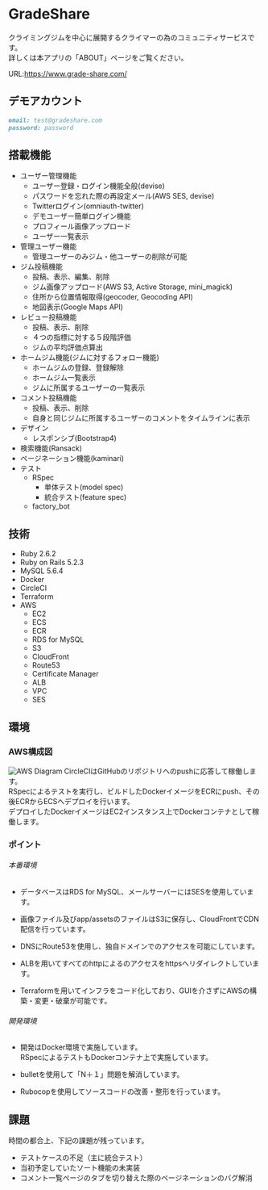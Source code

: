 # GradeShare

クライミングジムを中心に展開するクライマーの為のコミュニティサービスです。<br>
詳しくは本アプリの「ABOUT」ページをご覧ください。

URL:<https://www.grade-share.com/>

## デモアカウント

```md
email: test@gradeshare.com
password: password

```

## 搭載機能

- ユーザー管理機能
  - ユーザー登録・ログイン機能全般(devise)
  - パスワードを忘れた際の再設定メール(AWS SES, devise)
  - Twitterログイン(omniauth-twitter)
  - デモユーザー簡単ログイン機能
  - プロフィール画像アップロード
  - ユーザー一覧表示
- 管理ユーザー機能
  - 管理ユーザーのみジム・他ユーザーの削除が可能
- ジム投稿機能
  - 投稿、表示、編集、削除
  - ジム画像アップロード(AWS S3, Active Storage, mini_magick)
  - 住所から位置情報取得(geocoder, Geocoding API)
  - 地図表示(Google Maps API)
- レビュー投稿機能
  - 投稿、表示、削除
  - ４つの指標に対する５段階評価
  - ジムの平均評価点算出
- ホームジム機能(ジムに対するフォロー機能)
  - ホームジムの登録、登録解除
  - ホームジム一覧表示
  - ジムに所属するユーザーの一覧表示
- コメント投稿機能
  - 投稿、表示、削除
  - 自身と同じジムに所属するユーザーのコメントをタイムラインに表示
- デザイン
  - レスポンシブ(Bootstrap4)
- 検索機能(Ransack)
- ページネーション機能(kaminari)
- テスト
  - RSpec
    - 単体テスト(model spec)
    - 統合テスト(feature spec)
  - factory_bot

## 技術

- Ruby 2.6.2
- Ruby on Rails 5.2.3
- MySQL 5.6.4
- Docker
- CircleCI
- Terraform
- AWS
  - EC2
  - ECS
  - ECR
  - RDS for MySQL
  - S3
  - CloudFront
  - Route53
  - Certificate Manager
  - ALB
  - VPC
  - SES

## 環境

### AWS構成図

![AWS Diagram](https://user-images.githubusercontent.com/47072076/62945879-91706480-be1a-11e9-9e4b-f129181bdade.png)
CircleCIはGitHubのリポジトリへのpushに応答して稼働します。<br>
RSpecによるテストを実行し、ビルドしたDockerイメージをECRにpush、その後ECRからECSへデプロイを行います。<br>
デプロイしたDockerイメージはEC2インスタンス上でDockerコンテナとして稼働します。

### ポイント

###### 本番環境

- データベースはRDS for MySQL、メールサーバーにはSESを使用しています。

- 画像ファイル及びapp/assetsのファイルはS3に保存し、CloudFrontでCDN配信を行っています。

- DNSにRoute53を使用し、独自ドメインでのアクセスを可能にしています。

- ALBを用いてすべてのhttpによるのアクセスをhttpsへリダイレクトしています。

- Terraformを用いてインフラをコード化しており、GUIを介さずにAWSの構築・変更・破棄が可能です。

###### 開発環境

- 開発はDocker環境で実施しています。<br>
RSpecによるテストもDockerコンテナ上で実施しています。

- bulletを使用して「N＋１」問題を解消しています。

- Rubocopを使用してソースコードの改善・整形を行っています。

## 課題

時間の都合上、下記の課題が残っています。

- テストケースの不足（主に統合テスト）
- 当初予定していたソート機能の未実装
- コメント一覧ページのタブを切り替えた際のページネーションのバグ解消
